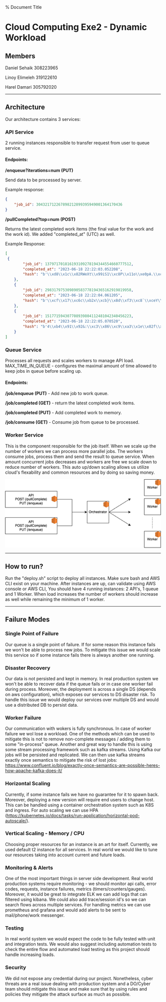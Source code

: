 % Document Title

# Cloud Computing Exe2 - Dynamic Workload


## Members

Daniel Sehaik 308223965

Linoy Elimeleh 319122610

Harel Damari 305792020


---

## Architecture
Our architecture contains 3 services:

### API Service 

2 running instances responsible to transfer request from user to queue service.

#### Endpoints:

**/enqueue?iterations=num (PUT)**

Send data to be processed by server.

Example response:

```json
{
    "job_id": 304321712267898212899395949001364170436
}
```

**/pullCompleted?top=num (POST)**

Returns the latest completed work items (the final value for the work and the work id). We added "completed_at" (UTC) as well.

Example Response:
```json
[
 {
        "job_id": 137971701816193109278194344554660777512,
        "completed_at": "2023-06-18 22:22:03.052208",
        "hash": "b'\\xd8\\x1c\\x82RWeXt\\x99iS1\\xc8P\\x11o\\xe0pA.\\xc6\\xb3\\x91\\xa8uX$\\x02\\x997\\x7f\\xa6\\xd6Fz\\x13\\xf2jQ\\xbc\\x1e\\x1c\\xf2\\xc9\\xbe\\x1d_\\xdbQ\\x8f\\x9ds\\x1e>j\\xf7{(\\xc9\\x1d\\xfatu\\xf8'"
    },
    {
        "job_id": 298317975309890583778194365162919819958,
        "completed_at": "2023-06-18 22:22:04.061205",
        "hash": "b'\\xcf\\x17\\xc6c\\xb2x\\xcb}\\x8d\\xf3\\xc8`\\xceY\\x02\\xa4\\xd1\\x9ck\\xfc\\x1a\\xa9!a#\\x11\\xc2L\\xba\\xe1<]H\\xedX\\xdb\\xae\\x9f\\xa7\\x93\\xb6\\x8fN5\\xdc\\xd7\\xc5\\x9b\\x8aCSO4\\xa5v\\xec\\xa5\\xeep{\\x9b\\\\Ly'"
    },
    {
        "job_id": 151771594307708939804112481042340456223,
        "completed_at": "2023-06-18 22:22:05.070520",
        "hash": "b'4\\xb4\\x91\\x92&:\\xc3\\x86\\xc9\\xa3\\x1e\\x82f\\x1f\\x18p\\xc8\\xab\\x85\\xc2\\xc8K\\xfet\\x18\\x9a\\\\\\xda\\x80\\xccq\\t\\x9e\\xe1MaJ\\xc5@\\xaa\\xea\\x956\\xc4#\\n\\xce\\x0e\\xd9\\x03<I\\xda\\x947\\x00A\\xdcM\\x88\\xd7&J\\xcf'"
    }
]
```
### Queue Service 

Processes all requests and scales workers to manage API load. MAX_TIME_IN_QUEUE - configures the maximal amount of time allowed to keep jobs in queue before scaling up.

#### Endpoints:

**/job/enqueue (PUT)** - Add new job to work queue.

**/job/completed (GET)** - return the latest completed work items.

**/job/completed (PUT)** - Add completed work to memory.

**/job/consume (GET)** - Consume job from queue to be processed.

### Worker Service


This is the component responsible for the job itself. When we scale up the number of workers we can process more parallel jobs.
The workers consume jobs, process them and send the result to queue service.
When amount concurrent jobs decreases and workers are free we scale down to reduce number of workers.
This auto up/down scaling allows us utilize cloud's flexability and common resources and by doing so saving money.

![](architecture.png)

---

## How to run?
Run the "deploy.sh" script to deploy all instances.
Make sure bash and AWS CLI exist on your machine.
After instances are up, can validate using AWS console or AWS CLI, 
You should have 4 running instances: 2 API's, 1 queue and 1 Worker.
When load increases the number of workers should increase as well while remaining the minimum of 1 worker.


---
## Failure Modes

### Single Point of Failure
Our queue is a single point of failure. If for some reason this instance fails we won't be able to process new jobs.
To mitigate this issue we would scale this service so if some instance fails there is always another one running.

### Disaster Recovery
Our data is not persisted and kept in memory. In real production system we won't be able to recover data if the queue fails or in case one worker fail during process.
Moreover, the deployment is across a single DS (depends on aws configuration), which exposes our services to DS disaster risk.
To handle this issue we would deploy our services over multiple DS and would use a distributed DB to persist data.

### Worker Failure
Our communication with wokers is fully synchronous. In case of worker failure we wol lose a workload.
One of the methods which can be used to mitigate this is not to remove non-complete messages / adding them to some "in-process" queue.
Another and great way to handle this is using some stream processing framework such as kafka streams.
Using Kafka our jobs will be persisted and replicated. We can then use kafka streams exactly once semantics to mitigate the risk of lost jobs:
https://www.confluent.io/blog/exactly-once-semantics-are-possible-heres-how-apache-kafka-does-it/

### Horizontal Scaling
Currently, if some instance fails we have no guarantee for it to spawn back.
Moreover, deploying a new version will require end users to change host.
This can be handled using a container orchestration system such as K8S and ingress.
For auto scaling we can use HPA (https://kubernetes.io/docs/tasks/run-application/horizontal-pod-autoscale/).

### Vertical Scaling - Memory / CPU
Choosing proper resources for an instance is an art for itself. Currently, we used default t2 instance for all services.
In real world we would like to tune our resources taking into account current and future loads.

### Monitoring & Alerts
One of the most important things in server side development. Real world production systems require monitoring - we should monitor api calls, error codes, requests, instance failures, metrics (timers/counters/gauges).
Moreover, it would be great to integrate ELK we can add logs that can filtered using kibana. We could also add trace/session id's so we can search flows across multiple services.
For handling metrics we can use prometheus and grafana and would add alerts to be sent to mail/phone/work messenger.

### Testing
In real world system we would expect the code to be fully tested with unit and integration tests.
We would also suggest including automation tests to check the entire flow and automated load testing as this project should handle increasing loads.

### Security
We did not expose any credential during our project. 
Nonetheless, cyber threats are a real issue dealing with production system and a DO/Cyber team should mitigate this issue and make sure that by using rules and policies they mitigate the attack surface as much as possible.
